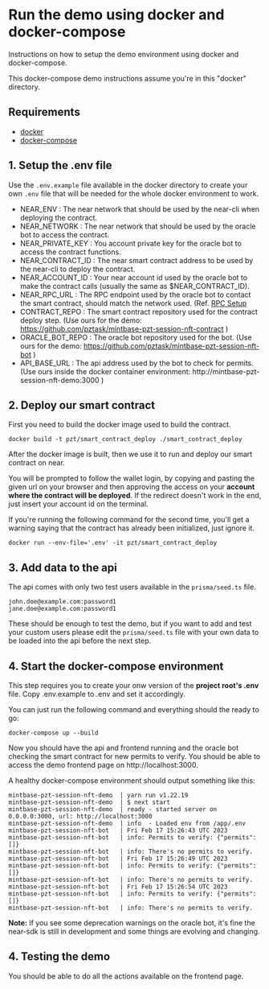 # Run the demo using docker and docker-compose

Instructions on how to setup the demo environment using docker and docker-compose.

This docker-compose demo instructions assume you're in this "docker" directory.

## Requirements

- [docker](https://docs.docker.com/get-docker/)
- [docker-compose](https://docs.docker.com/compose/install/)

## 1. Setup the .env file

Use the `.env.example` file available in the docker directory to create your own `.env` file that will be needed for the whole docker environment to work.

- NEAR_ENV : The near network that should be used by the near-cli when deploying the contract.
- NEAR_NETWORK : The near network that should be used by the oracle bot to access the contract.
- NEAR_PRIVATE_KEY : You account private key for the oracle bot to access the contract functions.
- NEAR_CONTRACT_ID : The near smart contract address to be used by the near-cli to deploy the contract.
- NEAR_ACCOUNT_ID : Your near account id used by the oracle bot to make the contract calls (usually the same as $NEAR_CONTRACT_ID).
- NEAR_RPC_URL : The RPC endpoint used by the oracle bot to contact the smart contract, should match the network used. (Ref. [RPC Setup](https://docs.near.org/api/rpc/setup)
- CONTRACT_REPO : The smart contract repository used for the contract deploy step. (Use ours for the demo: https://github.com/pztask/mintbase-pzt-session-nft-contract )
- ORACLE_BOT_REPO : The oracle bot repository used for the bot. (Use ours for the demo: https://github.com/pztask/mintbase-pzt-session-nft-bot )
- API_BASE_URL : The api address used by the bot to check for permits. (Use ours inside the docker container environment: http://mintbase-pzt-session-nft-demo:3000 )

## 2. Deploy our smart contract

First you need to build the docker image used to build the contract.

```
docker build -t pzt/smart_contract_deploy ./smart_contract_deploy
```

After the docker image is built, then we use it to run and deploy our smart contract on near.

You will be prompted to follow the wallet login, by copying and pasting the given url on your browser and then approving the access on your **account where the contract will be deployed**. If the redirect doesn't work in the end, just insert your account id on the terminal.

If you're running the following command for the second time, you'll get a warning saying that the contract has already been initialized, just ignore it.

```
docker run --env-file='.env' -it pzt/smart_contract_deploy
```

## 3. Add data to the api

The api comes with only two test users available in the `prisma/seed.ts` file.

```
john.doe@example.com:password1
jane.doe@example.com:password1
```

These should be enough to test the demo, but if you want to add and test your custom users please edit the `prisma/seed.ts` file with your own data to be loaded into the api before the next step.

## 4. Start the docker-compose environment

This step requires you to create your onw version of the **project root's .env** file. Copy .env.example to .env and set it accordingly.

You can just run the following command and everything should the ready to go:

```
docker-compose up --build
```

Now you should have the api and frontend running and the oracle bot checking the smart contract for new permits to verify. You should be able to access the demo frontend page on http://localhost:3000.

A healthy docker-compose environment should output something like this:

```
mintbase-pzt-session-nft-demo  | yarn run v1.22.19
mintbase-pzt-session-nft-demo  | $ next start
mintbase-pzt-session-nft-demo  | ready - started server on 0.0.0.0:3000, url: http://localhost:3000
mintbase-pzt-session-nft-demo  | info  - Loaded env from /app/.env
mintbase-pzt-session-nft-bot   | Fri Feb 17 15:26:43 UTC 2023
mintbase-pzt-session-nft-bot   | info: Permits to verify: {"permits":[]}
mintbase-pzt-session-nft-bot   | info: There's no permits to verify.
mintbase-pzt-session-nft-bot   | Fri Feb 17 15:26:49 UTC 2023
mintbase-pzt-session-nft-bot   | info: Permits to verify: {"permits":[]}
mintbase-pzt-session-nft-bot   | info: There's no permits to verify.
mintbase-pzt-session-nft-bot   | Fri Feb 17 15:26:54 UTC 2023
mintbase-pzt-session-nft-bot   | info: Permits to verify: {"permits":[]}
mintbase-pzt-session-nft-bot   | info: There's no permits to verify.
```

**Note:** If you see some deprecation warnings on the oracle bot, it's fine the near-sdk is still in development and some things are evolving and changing.

## 4. Testing the demo

You should be able to do all the actions available on the frontend page.
